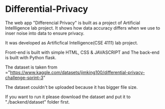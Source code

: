 # Differential-Privacy

The web app "Differencial Privacy" is built as a project of Artificial Intellligence lab project.
It shows how data accuracy differs when we use to inser noise into data to ensure privacy.

It was developed as Artificfical Intelligence(CSE 4111) lab project.

Front-end is built with simple HTML, CSS & JAVASCRIPT and The back-end is built with Python flask. 

The dataset is taken from ="https://www.kaggle.com/datasets/jimking100/differential-privacy-challenge-sprint-3"

The dataset couldn't be uploaded because it has bigger file size.

If you want to run it please download the dataset and put it to "./backend/dataset" folder first.

